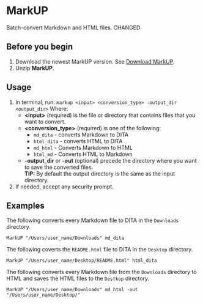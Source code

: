 
# MarkUP

Batch-convert Markdown and HTML files. CHANGED

## Before you begin

1. Download the newest MarkUP version. See [Download MarkUP](https://github.com/rafalkaron/MarkUP/releases/latest).
2. Unzip **MarkUP**.

## Usage

1. In terminal, run: `markup <input> <conversion_type> -output_dir <output_dir>`
    Where:
    * **&lt;input&gt;** (required) is the file or directory that contains files that you want to convert.
    * **&lt;conversion_type&gt;** (required) is one of the following:
        * `md_dita` - converts Markdown to DITA
        * `html_dita` - converts HTML to DITA
        * `md_html` - Converts Markdown to HTML
        * `html_md` - Converts HTML to Markdown
    * **-output_dir** or **-out** (optional) precede the directory where you want to save the converted files.  
    **TIP:** By default the output directory is the same as the input directory.
2. If needed, accept any security prompt.

## Examples

The following converts every Markdown file to DITA in the `Downloads` directory.

```
MarkUP "/Users/user_name/Downloads" md_dita
```

The following coverts the `README.html` file to DITA in the `Desktop` directory.

```
MarkUP "/Users/user_name/Desktop/README.html" html_dita
```

The following converts every Markdown file from the `Downloads` directory to HTML and saves the HTML files to the `Destkop` directory.

```
MarkUP "/Users/user_name/Downloads" md_html -out "/Users/user_name/Desktop/"
```
